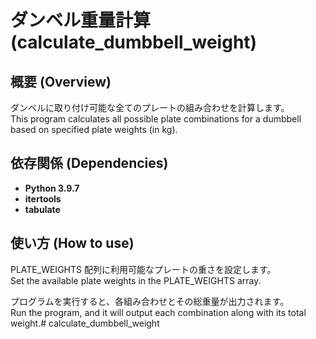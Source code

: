 # ダンベル重量計算 (calculate_dumbbell_weight)

## 概要 (Overview)
ダンベルに取り付け可能な全てのプレートの組み合わせを計算します。  
This program calculates all possible plate combinations for a dumbbell based on specified plate weights (in kg).  
  
## 依存関係 (Dependencies)
- **Python 3.9.7**
- **itertools**
- **tabulate**
  
## 使い方 (How to use)
PLATE_WEIGHTS 配列に利用可能なプレートの重さを設定します。  
Set the available plate weights in the PLATE_WEIGHTS array.  
  
プログラムを実行すると、各組み合わせとその総重量が出力されます。  
Run the program, and it will output each combination along with its total weight.# calculate_dumbbell_weight
